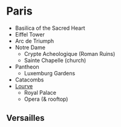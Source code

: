 # Paris
- Basilica of the Sacred Heart
- Eiffel Tower
- Arc de Triumph
- Notre Dame
    - Crypte Acheologique (Roman Ruins)
    - Sainte Chapelle (church)
- Pantheon
    - Luxemburg Gardens
- Catacombs
- [Lourve](Lourve-Checklist.md)
    - Royal Palace
    - Opera (& rooftop)

## Versailles
